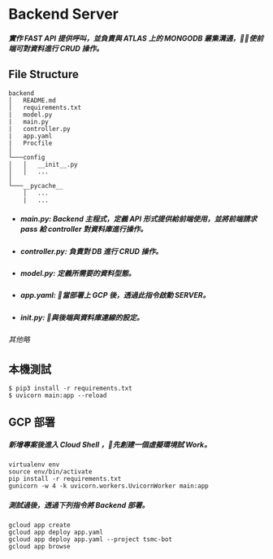 # Backend Server
##### 實作 FAST API 提供呼叫，並負責與 ATLAS 上的 MONGODB 叢集溝通，使前端可對資料進行 CRUD 操作。

## File Structure
```
backend
│   README.md
│   requirements.txt
|   model.py
|   main.py
|   controller.py
|   app.yaml
|   Procfile
│
└───config
│   │   __init__.py
│   │   ...
│   
└───__pycache__
    │   ...
    |   ...
```
* ##### main.py: Backend 主程式，定義 API 形式提供給前端使用，並將前端請求 pass 給 controller 對資料庫進行操作。
* ##### controller.py: 負責對 DB 進行 CRUD 操作。
* ##### model.py: 定義所需要的資料型態。
* ##### app.yaml: 當部署上 GCP 後，透過此指令啟動 SERVER。
* ##### __init__.py: 與後端與資料庫連線的設定。
###### 其他略

## 本機測試
```
$ pip3 install -r requirements.txt 
$ uvicorn main:app --reload
```

## GCP 部署
##### 新增專案後進入 Cloud Shell ，先創建一個虛擬環境試 Work。
```
virtualenv env
source env/bin/activate
pip install -r requirements.txt
gunicorn -w 4 -k uvicorn.workers.UvicornWorker main:app
```

##### 測試過後，透過下列指令將 Backend 部署。
```
gcloud app create
gcloud app deploy app.yaml
gcloud app deploy app.yaml --project tsmc-bot
gcloud app browse
```
